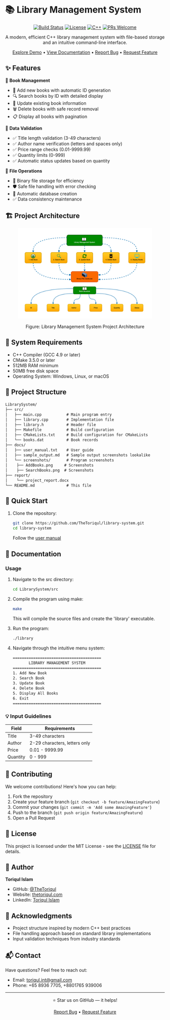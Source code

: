 # 📚 Library Management System

<div align="center">

[![Build Status](https://img.shields.io/badge/build-passing-brightgreen.svg)](https://github.com/TheToriqul/library-system)
[![License](https://img.shields.io/badge/license-MIT-blue.svg)](https://github.com/TheToriqul/library-system/blob/main/LICENSE)
[![C++](https://img.shields.io/badge/C++-17-blue.svg)](https://isocpp.org/)
[![PRs Welcome](https://img.shields.io/badge/PRs-welcome-brightgreen.svg)](https://github.com/TheToriqul/library-system/pulls)

A modern, efficient C++ library management system with file-based storage and an intuitive command-line interface.

[Explore Demo](#usage) • [View Documentation](./docs/) • [Report Bug](https://github.com/TheToriqul/library-system/issues) • [Request Feature](https://github.com/TheToriqul/library-system/issues)

</div>

## ✨ Features

🔹 **Book Management**
  - 📝 Add new books with automatic ID generation
  - 🔍 Search books by ID with detailed display
  - 🔄 Update existing book information
  - 🗑️ Delete books with safe record removal
  - 📋 Display all books with pagination

🔹 **Data Validation**
  - ✅ Title length validation (3-49 characters)
  - ✅ Author name verification (letters and spaces only)
  - ✅ Price range checks (0.01-9999.99)
  - ✅ Quantity limits (0-999)
  - ✅ Automatic status updates based on quantity

🔹 **File Operations**
  - 💾 Binary file storage for efficiency
  - 🛡️ Safe file handling with error checking
  - 🔄 Automatic database creation
  - ✅ Data consistency maintenance

## 🏗️ Project Architecture
<figure >
  <p align="center">
      <img src="./architecture.svg" alt="project architecture" />
      <p align="center">Figure: Library Management System Project Architecture</p> 
  </p>
</figure>

## 🔧 System Requirements

- C++ Compiler (GCC 4.9 or later)
- CMake 3.5.0 or later
- 512MB RAM minimum
- 50MB free disk space
- Operating System: Windows, Linux, or macOS

## 📁 Project Structure

```
LibrarySystem/
├── src/
│   ├── main.cpp           # Main program entry
│   ├── library.cpp        # Implementation file
│   ├── library.h          # Header file
│   ├── Makefile           # Build configuration
│   ├── CMakeLists.txt     # Build configuration for CMakeLists
│   └── books.dat          # Book records
├── docs/
│   ├── user_manual.txt    # User guide
│   ├── sample_output.md   # Sample output screenshots lookalike
│   └── screenshots/       # Program screenshots
│    ├── AddBooks.png     # Screenshots
│    ├── SearchBooks.png  # Screenshots         
├── report/
│    └── project_report.docx
└── README.md              # This file
```

## 🚀 Quick Start

1. Clone the repository:
   ```bash
   git clone https://github.com/TheToriqul/library-system.git
   cd library-system
   ```
   Follow the [user manual](./docs/user_manual.txt)

## 📖 Documentation

### Usage

1. Navigate to the src directory:
   ```bash
   cd LibrarySystem/src
   ```

2. Compile the program using make:
   ```bash
   make
   ```
   This will compile the source files and create the 'library' executable.

3. Run the program:
   ```bash
   ./library
   ```

2. Navigate through the intuitive menu system:
   ```
   =======================================
          LIBRARY MANAGEMENT SYSTEM
   =======================================
   1. Add New Book
   2. Search Book
   3. Update Book
   4. Delete Book
   5. Display All Books
   6. Exit
   =======================================
   ```

### 💡 Input Guidelines

| Field    | Requirements                    |
|----------|--------------------------------|
| Title    | 3-49 characters                |
| Author   | 2-29 characters, letters only  |
| Price    | 0.01 - 9999.99                |
| Quantity | 0 - 999                       |

## 🤝 Contributing

We welcome contributions! Here's how you can help:

1. Fork the repository
2. Create your feature branch (`git checkout -b feature/AmazingFeature`)
3. Commit your changes (`git commit -m 'Add some AmazingFeature'`)
4. Push to the branch (`git push origin feature/AmazingFeature`)
5. Open a Pull Request

## 📝 License

This project is licensed under the MIT License - see the [LICENSE](https://github.com/TheToriqul/library-system/blob/main/LICENSE) file for details.

## 👤 Author

**Toriqul Islam**
- GitHub: [@TheToriqul](https://github.com/TheToriqul)
- Website: [thetoriqul.com](https://thetoriqul.com)
- LinkedIn: [Toriqul Islam](https://www.linkedin.com/in/thetoriqul/)

## 🌟 Acknowledgments

- Project structure inspired by modern C++ best practices
- File handling approach based on standard library implementations
- Input validation techniques from industry standards

## 📬 Contact

Have questions? Feel free to reach out:
- Email: toriqul.int@gmail.com
- Phone: +65 8936 7705, +8801765 939006

---
<div align="center">
⭐ Star us on GitHub — it helps!

[Report Bug](https://github.com/TheToriqul/library-system/issues) • [Request Feature](https://github.com/TheToriqul/library-system/issues)
</div>